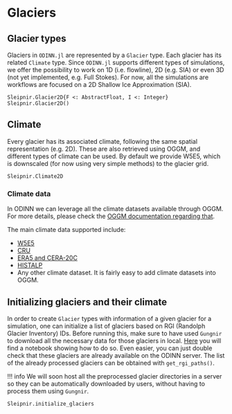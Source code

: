 # Glaciers

## Glacier types

Glaciers in `ODINN.jl` are represented by a `Glacier` type. Each glacier has its related `Climate` type. Since `ODINN.jl` supports different types of simulations, we offer the possibility to work on 1D (i.e. flowline), 2D (e.g. SIA) or even 3D (not yet implemented, e.g. Full Stokes). For now, all the simulations are workflows are focused on a 2D Shallow Ice Approximation (SIA).

```@docs
Sleipnir.Glacier2D{F <: AbstractFloat, I <: Integer}
Sleipnir.Glacier2D()
```

## Climate

Every glacier has its associated climate, following the same spatial representation (e.g. 2D). These are also retrieved using OGGM, and different types of climate can be used. By default we provide W5E5, which is downscaled (for now using very simple methods) to the glacier grid. 

```@docs
Sleipnir.Climate2D
```

### Climate data

In ODINN we can leverage all the climate datasets available through OGGM. For more details, please check the [OGGM documentation regarding that](https://docs.oggm.org/en/stable/climate-data.html). 

The main climate data supported include:
- [W5E5](https://docs.oggm.org/en/stable/climate-data.html#w5e5)
- [CRU](https://docs.oggm.org/en/stable/climate-data.html#cru)
- [ERA5 and CERA-20C](https://docs.oggm.org/en/stable/climate-data.html#era5-and-cera-20c)
- [HISTALP](https://docs.oggm.org/en/stable/climate-data.html#histalp)
- Any other climate dataset. It is fairly easy to add climate datasets into OGGM.

## Initializing glaciers and their climate

In order to create `Glacier` types with information of a given glacier for a simulation, one can initialize a list of glaciers based on RGI (Randolph Glacier Inventory) IDs. Before running this, make sure to have used `Gungnir` to download all the necessary data for those glaciers in local. [Here](https://github.com/ODINN-SciML/Gungnir/blob/main/notebooks/Example.ipynb) you will find a notebook showing how to do so. Even easier, you can just double check that these glaciers are already available on the ODINN server. The list of the already processed glaciers can be obtained with `get_rgi_paths()`.

!!! info 
    We will soon host all the preprocessed glacier directories in a server so they can be automatically downloaded by users, without having to process them using `Gungnir`.

```@docs
Sleipnir.initialize_glaciers
```